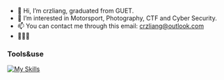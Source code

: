 - 👋 Hi, I’m crzliang, graduated from GUET.
- 👀 I’m interested in Motorsport, Photography, CTF and Cyber Security.
- 📫 You can contact me through this email: <a href="mailto:crzliang@outlook.com">crzliang@outlook.com</a>
- 🍻🍻🍻

<!---
crzliang/crzliang is a ✨ special ✨ repository because its `README.md` (this file) appears on your GitHub profile.
You can click the Preview link to take a look at your changes.
--->

### Tools&use
[![My Skills](https://skillicons.dev/icons?i=docker,linux,ubuntu,windows,cloudflare,gcp,git,github,githubactions,mysql,postgres,nginx,powershell,gmail,obsidian,ae,ps,pr,clion,phpstorm,pycharm,idea,vim,sublime,vscode,md,c,java,py,php)](https://skillicons.dev)
